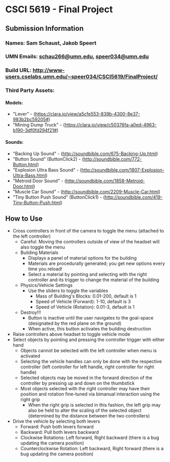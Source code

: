 # CSCI 5619 - Final Project

## Submission Information

### Names: Sam Schaust, Jakob Speert

### UMN Emails: schau266@umn.edu, speer034@umn.edu

### Build URL: http://www-users.cselabs.umn.edu/~speer034/CSCI5619/FinalProject/

### Third Party Assets:
#### Models:
* "Lever" - (https://clara.io/view/a5cfe553-839b-4300-8e37-983b2bc59205#)
* "Mining Dump Truck" - (https://clara.io/view/c50376fa-a0ed-4963-b190-3df0fd294f21#)

#### Sounds:
* "Backing Up Sound" - (http://soundbible.com/675-Backing-Up.html)
* "Button Sound" (ButtonClick2) - (http://soundbible.com/772-Button.html)
* "Explosion Ultra Bass Sound" - (http://soundbible.com/1807-Explosion-Ultra-Bass.html)
* "Metroid Door Sound" - (http://soundbible.com/1858-Metroid-Door.html)
* "Muscle Car Sound" - (http://soundbible.com/2209-Muscle-Car.html)
* "Tiny Button Push Sound" (ButtonClick1) - (http://soundbible.com/419-Tiny-Button-Push.html)

## How to Use
* Cross controllers in front of the camera to toggle the menu (attached to the left controller)
	- Careful: Moving the controllers outside of view of the headset will also toggle the menu
	- Building Materials
		- Displays a panel of material options for the building
		- Materials are procedurally generated; you get new options every time you reload!
		- Select a material by pointing and selecting with the right controller and its trigger to change the material of the building
	- Physics/Vehicle Settings
		- Use the sliders to toggle the variables
			- Mass of Building's Blocks: 0.01-200, default is 1
			- Speed of Vehicle (Forward): 1-10, default is 3
			- Speed of Vehicle (Rotation): 0.01-3, default is 1
	- Destroy!!!
		- Button is inactive until the user navigates to the goal-space (designated by the red plane on the ground)
		- When active, this button activates the building destruction
* Raise controllers above headset to toggle vehicle mode
* Select objects by pointing and pressing the controller trigger with either hand
	- Objects cannot be selected with the left controller when menu is activated
	- Selecting the vehicle handles can only be done with the respective controller (left controller for left handle, right controller for right handle)
	- Selected objects may be moved in the forward direction of the controller by pressing up and down on the thumbstick
	- Most objects selected with the right controller may have their position and rotation fine-tuned via bimanual interaction using the right grip
		- When the right grip is selected in this fashion, the left grip may also be held to alter the scaling of the selected object (determined by the distance between the two controllers)
* Drive the vehicle by selecting both levers
	- Forward: Push both levers forward
	- Backward: Pull both levers backward
	- Clockwise Rotations: Left forward, Right backward (there is a bug updating the camera position)
	- Counterclockwise Rotation: Left backward, Right forward (there is a bug updating the camera position)
